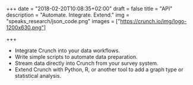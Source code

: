+++
date = "2018-02-20T10:08:35+02:00"
draft = false
title = "API"
description = "Automate.  Integrate.  Extend."
img = "speaks_research/json_code.png"
images = ["https://crunch.io/img/logo-1200x630.png"]


+++

<ul>
    <li>Integrate Crunch into your data workflows.</li>
    <li>Write simple scripts to automate data preparation.</li>
    <li>Stream data directly into Crunch from your survey system. </li>
    <li>Extend Crunch with Python, R, or another tool to add a graph type or statistical analysis.</li>
</ul>
